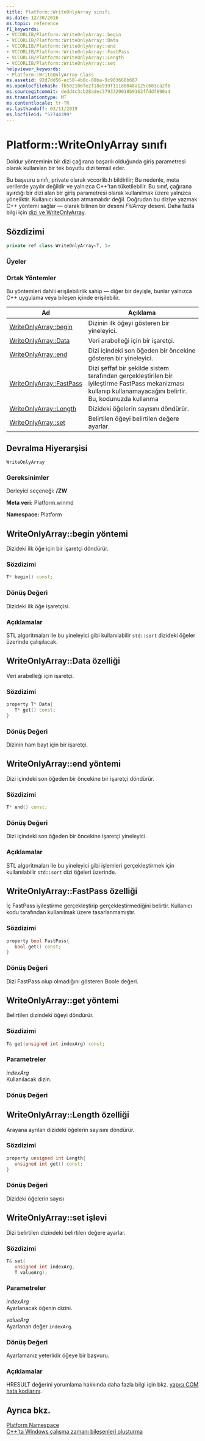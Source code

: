 ```yaml
---
title: Platform::WriteOnlyArray sınıfı
ms.date: 12/30/2016
ms.topic: reference
f1_keywords:
- VCCORLIB/Platform::WriteOnlyArray::begin
- VCCORLIB/Platform::WriteOnlyArray::Data
- VCCORLIB/Platform::WriteOnlyArray::end
- VCCORLIB/Platform::WriteOnlyArray::FastPass
- VCCORLIB/Platform::WriteOnlyArray::Length
- VCCORLIB/Platform::WriteOnlyArray::set
helpviewer_keywords:
- Platform::WriteOnlyArray Class
ms.assetid: 92d7dd56-ec58-4b8c-88ba-9c903668b687
ms.openlocfilehash: fb582106fe2f18e939f11180048a125c683ca2f6
ms.sourcegitcommit: dedd4c3cb28adec3793329018b9163ffddf890a4
ms.translationtype: MT
ms.contentlocale: tr-TR
ms.lasthandoff: 03/11/2019
ms.locfileid: "57744399"
---
```

# <a name="platformwriteonlyarray-class"></a>Platform::WriteOnlyArray sınıfı

Doldur yönteminin bir dizi çağırana başarılı olduğunda giriş parametresi olarak kullanılan bir tek boyutlu dizi temsil eder.

Bu başvuru sınıfı, private olarak vccorlib.h bildirilir; Bu nedenle, meta verilerde yayılır değildir ve yalnızca C++'tan tüketilebilir. Bu sınıf, çağırana ayırdığı bir dizi alan bir giriş parametresi olarak kullanılmak üzere yalnızca yöneliktir. Kullanıcı kodundan atmamalıdır değil. Doğrudan bu diziye yazmak C++ yöntemi sağlar — olarak bilinen bir deseni *FillArray* deseni. Daha fazla bilgi için [dizi ve WriteOnlyArray](../cppcx/array-and-writeonlyarray-c-cx.md).

## <a name="syntax"></a>Sözdizimi

```cpp
private ref class WriteOnlyArray<T, 1>
```

### <a name="members"></a>Üyeler

### <a name="public-methods"></a>Ortak Yöntemler

Bu yöntemleri dahili erişilebilirlik sahip — diğer bir deyişle, bunlar yalnızca C++ uygulama veya bileşen içinde erişilebilir.

|Ad|Açıklama|
|----------|-----------------|
|[WriteOnlyArray::begin](#begin)|Dizinin ilk öğeyi gösteren bir yineleyici.|
|[WriteOnlyArray::Data](#data)|Veri arabelleği için bir işaretçi.|
|[WriteOnlyArray::end](#end)|Dizi içindeki son öğeden bir öncekine gösteren bir yineleyici.|
|[WriteOnlyArray::FastPass](#fastpass)|Dizi şeffaf bir şekilde sistem tarafından gerçekleştirilen bir iyileştirme FastPass mekanizması kullanıp kullanamayacağını belirtir. Bu, kodunuzda kullanma|
|[WriteOnlyArray::Length](#length)|Dizideki öğelerin sayısını döndürür.|
|[WriteOnlyArray::set](#set)|Belirtilen öğeyi belirtilen değere ayarlar.|

## <a name="inheritance-hierarchy"></a>Devralma Hiyerarşisi

`WriteOnlyArray`

### <a name="requirements"></a>Gereksinimler

Derleyici seçeneği: **/ZW**

**Meta veri:** Platform.winmd

**Namespace:** Platform

## <a name="begin"></a>  WriteOnlyArray::begin yöntemi

Dizideki ilk öğe için bir işaretçi döndürür.

### <a name="syntax"></a>Sözdizimi

```cpp
T* begin() const;
```

### <a name="return-value"></a>Dönüş Değeri

Dizideki ilk öğe işaretçisi.

### <a name="remarks"></a>Açıklamalar

STL algoritmaları ile bu yineleyici gibi kullanılabilir `std::sort` dizideki öğeler üzerinde çalışılacak.

## <a name="data"></a>  WriteOnlyArray::Data özelliği

Veri arabelleği için işaretçi.

### <a name="syntax"></a>Sözdizimi

```cpp
property T* Data{
   T* get() const;
}
```

### <a name="return-value"></a>Dönüş Değeri

Dizinin ham bayt için bir işaretçi.

## <a name="end"></a>  WriteOnlyArray::end yöntemi

Dizi içindeki son öğeden bir öncekine bir işaretçi döndürür.

### <a name="syntax"></a>Sözdizimi

```cpp
T* end() const;
```

### <a name="return-value"></a>Dönüş Değeri

Dizi içindeki son öğeden bir öncekine işaretçi yineleyici.

### <a name="remarks"></a>Açıklamalar

STL algoritmaları ile bu yineleyici gibi işlemleri gerçekleştirmek için kullanılabilir `std::sort` dizi öğeleri üzerinde.

## <a name="fastpass"></a>  WriteOnlyArray::FastPass özelliği

İç FastPass iyileştirme gerçekleştirip gerçekleştirmediğini belirtir. Kullanıcı kodu tarafından kullanılmak üzere tasarlanmamıştır.

### <a name="syntax"></a>Sözdizimi

```cpp
property bool FastPass{
   bool get() const;
}
```

### <a name="return-value"></a>Dönüş Değeri

Dizi FastPass olup olmadığını gösteren Boole değeri.

## <a name="get"></a>  WriteOnlyArray::get yöntemi

Belirtilen dizindeki öğeyi döndürür.

### <a name="syntax"></a>Sözdizimi

```cpp
T& get(unsigned int indexArg) const;
```

### <a name="parameters"></a>Parametreler

*indexArg*<br/>
Kullanılacak dizin.

### <a name="return-value"></a>Dönüş Değeri

## <a name="length"></a>  WriteOnlyArray::Length özelliği

Arayana ayrılan dizideki öğelerin sayısını döndürür.

### <a name="syntax"></a>Sözdizimi

```cpp
property unsigned int Length{
   unsigned int get() const;
}
```

### <a name="return-value"></a>Dönüş Değeri

Dizideki öğelerin sayısı

## <a name="set"></a>  WriteOnlyArray::set işlevi

Dizi belirtilen dizindeki belirtilen değere ayarlar.

### <a name="syntax"></a>Sözdizimi

```cpp
T& set(
   unsigned int indexArg,
   T valueArg);
```

### <a name="parameters"></a>Parametreler

*indexArg*<br/>
Ayarlanacak öğenin dizini.

*valueArg*<br/>
Ayarlanan değer `indexArg`.

### <a name="return-value"></a>Dönüş Değeri

Ayarlamanız yeterlidir öğeye bir başvuru.

### <a name="remarks"></a>Açıklamalar

HRESULT değerini yorumlama hakkında daha fazla bilgi için bkz. [yapısı COM hata kodlarını](/windows/desktop/com/structure-of-com-error-codes).

## <a name="see-also"></a>Ayrıca bkz.

[Platform Namespace](platform-namespace-c-cx.md)<br/>
[C++'ta Windows çalışma zamanı bileşenleri oluşturma](/windows/uwp/winrt-components/creating-windows-runtime-components-in-cpp)
